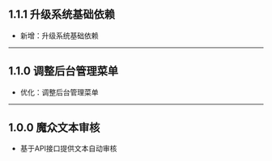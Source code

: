 ## 1.1.1 升级系统基础依赖

- 新增：升级系统基础依赖

---

## 1.1.0 调整后台管理菜单

- 优化：调整后台管理菜单

---

## 1.0.0 魔众文本审核

- 基于API接口提供文本自动审核
